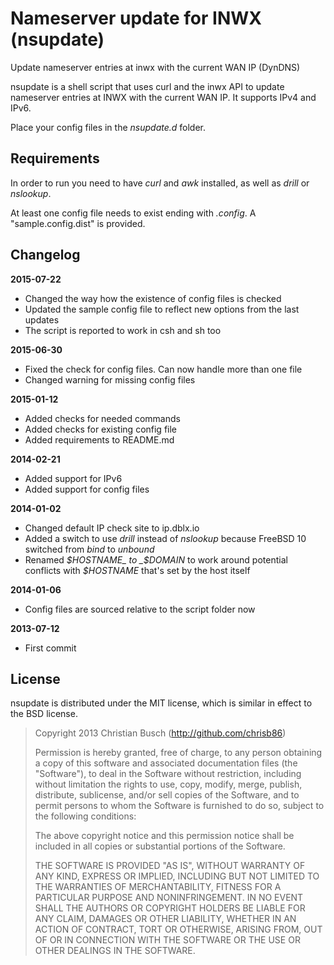 # Nameserver update for INWX (nsupdate)

Update nameserver entries at inwx with the current WAN IP (DynDNS)

nsupdate is a shell script that uses curl and the inwx API to update nameserver entries at INWX with the current WAN IP. It supports IPv4 and IPv6.

Place your config files in the _nsupdate.d_ folder.

## Requirements

In order to run you need to have _curl_ and _awk_ installed, as well as _drill_ or _nslookup_.

At least one config file needs to exist ending with _.config_. A "sample.config.dist" is provided.

## Changelog

**2015-07-22**

- Changed the way how the existence of config files is checked
- Updated the sample config file to reflect new options from the last updates
- The script is reported to work in csh and sh too

**2015-06-30**

- Fixed the check for config files. Can now handle more than one file
- Changed warning for missing config files

**2015-01-12**

- Added checks for needed commands
- Added checks for existing config file
- Added requirements to README.md


**2014-02-21**

- Added support for IPv6
- Added support for config files

**2014-01-02**

- Changed default IP check site to ip.dblx.io
- Added a switch to use _drill_ instead of _nslookup_ because FreeBSD 10 switched from _bind_ to _unbound_ 
- Renamed _$HOSTNAME_ to _$DOMAIN_ to work around potential conflicts with _$HOSTNAME_ that's set by the host itself

**2014-01-06**

- Config files are sourced relative to the script folder now


**2013-07-12**

- First commit

## License

nsupdate is distributed under the MIT license, which is similar in effect to the BSD license.

> Copyright 2013 Christian Busch (http://github.com/chrisb86)
> 
> Permission is hereby granted, free of charge, to any person obtaining a copy of this software and associated documentation files (the "Software"), to deal in the Software without restriction, including without limitation the rights to use, copy, modify, merge, publish, distribute, sublicense, and/or sell copies of the Software, and to permit persons to whom the Software is furnished to do so, subject to the following conditions:
> 
> The above copyright notice and this permission notice shall be included in all copies or substantial portions of the Software.
> 
> THE SOFTWARE IS PROVIDED "AS IS", WITHOUT WARRANTY OF ANY KIND, EXPRESS OR IMPLIED, INCLUDING BUT NOT LIMITED TO THE WARRANTIES OF MERCHANTABILITY, FITNESS FOR A PARTICULAR PURPOSE AND NONINFRINGEMENT. IN NO EVENT SHALL THE AUTHORS OR COPYRIGHT HOLDERS BE LIABLE FOR ANY CLAIM, DAMAGES OR OTHER LIABILITY, WHETHER IN AN ACTION OF CONTRACT, TORT OR OTHERWISE, ARISING FROM, OUT OF OR IN CONNECTION WITH THE SOFTWARE OR THE USE OR OTHER DEALINGS IN THE SOFTWARE.
